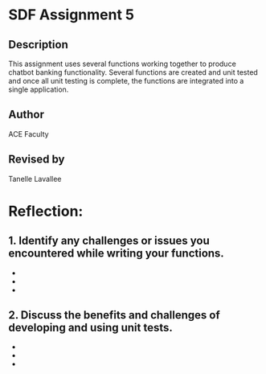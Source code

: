 # SDF Assignment 5

## Description
This assignment uses several functions working together to produce chatbot banking functionality.  Several functions 
are created and unit tested and once all unit testing is 
complete, the functions are integrated into a single application.

## Author
ACE Faculty

## Revised by
Tanelle Lavallee

# Reflection:
## 1. Identify any challenges or issues you encountered while writing your functions.
-
-
-
## 2. Discuss the benefits and challenges of developing and using unit tests.
- 
- 
- 
